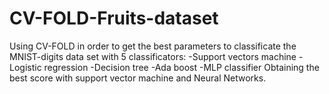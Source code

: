 # CV-FOLD-Fruits-dataset
Using CV-FOLD in order to get the best parameters to classificate the MNIST-digits data set with 5 classificators: 
-Support vectors machine 
-Logistic regression -Decision tree -Ada boost -MLP classifier
Obtaining the best score with support vector machine and Neural Networks.
